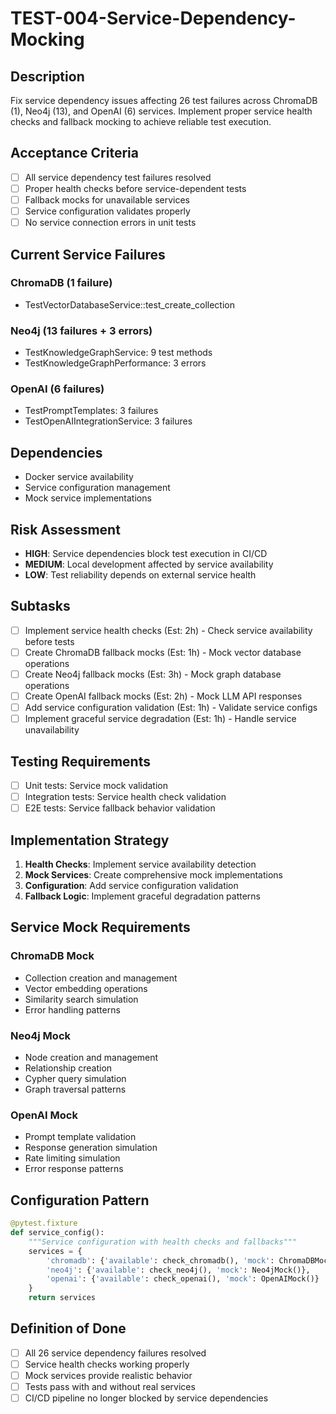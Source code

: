 # TEST-004-Service-Dependency-Mocking

## Description
Fix service dependency issues affecting 26 test failures across ChromaDB (1), Neo4j (13), and OpenAI (6) services. Implement proper service health checks and fallback mocking to achieve reliable test execution.

## Acceptance Criteria
- [ ] All service dependency test failures resolved
- [ ] Proper health checks before service-dependent tests
- [ ] Fallback mocks for unavailable services
- [ ] Service configuration validates properly
- [ ] No service connection errors in unit tests

## Current Service Failures
### ChromaDB (1 failure)
- TestVectorDatabaseService::test_create_collection

### Neo4j (13 failures + 3 errors)
- TestKnowledgeGraphService: 9 test methods
- TestKnowledgeGraphPerformance: 3 errors

### OpenAI (6 failures)
- TestPromptTemplates: 3 failures
- TestOpenAIIntegrationService: 3 failures

## Dependencies
- Docker service availability
- Service configuration management
- Mock service implementations

## Risk Assessment
- **HIGH**: Service dependencies block test execution in CI/CD
- **MEDIUM**: Local development affected by service availability
- **LOW**: Test reliability depends on external service health

## Subtasks
- [ ] Implement service health checks (Est: 2h) - Check service availability before tests
- [ ] Create ChromaDB fallback mocks (Est: 1h) - Mock vector database operations
- [ ] Create Neo4j fallback mocks (Est: 3h) - Mock graph database operations
- [ ] Create OpenAI fallback mocks (Est: 2h) - Mock LLM API responses
- [ ] Add service configuration validation (Est: 1h) - Validate service configs
- [ ] Implement graceful service degradation (Est: 1h) - Handle service unavailability

## Testing Requirements
- [ ] Unit tests: Service mock validation
- [ ] Integration tests: Service health check validation
- [ ] E2E tests: Service fallback behavior validation

## Implementation Strategy
1. **Health Checks**: Implement service availability detection
2. **Mock Services**: Create comprehensive mock implementations
3. **Configuration**: Add service configuration validation
4. **Fallback Logic**: Implement graceful degradation patterns

## Service Mock Requirements
### ChromaDB Mock
- Collection creation and management
- Vector embedding operations
- Similarity search simulation
- Error handling patterns

### Neo4j Mock
- Node creation and management
- Relationship creation
- Cypher query simulation
- Graph traversal patterns

### OpenAI Mock
- Prompt template validation
- Response generation simulation
- Rate limiting simulation
- Error response patterns

## Configuration Pattern
```python
@pytest.fixture
def service_config():
    """Service configuration with health checks and fallbacks"""
    services = {
        'chromadb': {'available': check_chromadb(), 'mock': ChromaDBMock()},
        'neo4j': {'available': check_neo4j(), 'mock': Neo4jMock()},
        'openai': {'available': check_openai(), 'mock': OpenAIMock()}
    }
    return services
```

## Definition of Done
- [ ] All 26 service dependency failures resolved
- [ ] Service health checks working properly
- [ ] Mock services provide realistic behavior
- [ ] Tests pass with and without real services
- [ ] CI/CD pipeline no longer blocked by service dependencies